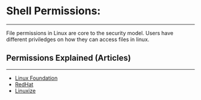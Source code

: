 # Shell Permissions:
---
File permissions in Linux are core to the security model. Users have different priviledges on how they can access files in linux.

## Permissions Explained (Articles)
---
* [Linux Foundation](https://www.linuxfoundation.org/blog/blog/classic-sysadmin-understanding-linux-file-permissions)
* [RedHat](https://www.redhat.com/sysadmin/linux-file-permissions-explained)
* [Linuxize](https://linuxize.com/post/understanding-linux-file-permissions/)
